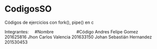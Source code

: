 # CodigosSO
Códigos de ejercicios con fork(), pipe() en c

Integrantes:
      #Nombre                   #Código
Andres Felipe Gomez            201625816
Jhon Carlos Valencia           201633150
Johan Sebastián Hernandez      201530453
